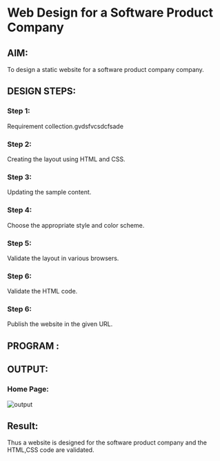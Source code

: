 # Web Design for a Software Product Company

## AIM:

To design a static website for a software product company company.

## DESIGN STEPS:

### Step 1:

Requirement collection.gvdsfvcsdcfsade

### Step 2:

Creating the layout using HTML and CSS.

### Step 3:

Updating the sample content.

### Step 4:

Choose the appropriate style and color scheme.

### Step 5:

Validate the layout in various browsers.

### Step 6:

Validate the HTML code.

### Step 6:

Publish the website in the given URL.

## PROGRAM :

## OUTPUT:

### Home Page:

![output](./images/homepage.jpg)

## Result:

Thus a website is designed for the software product company and the HTML,CSS code are validated.
